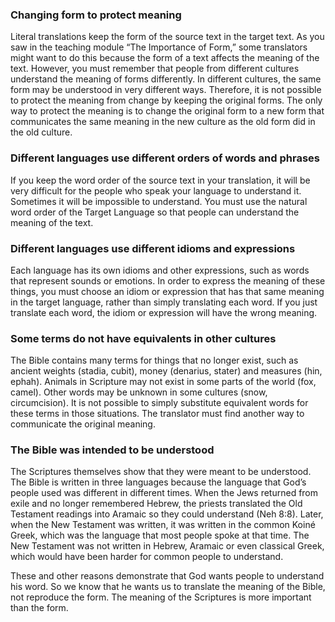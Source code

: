 ### Changing form to protect meaning

Literal translations keep the form of the source text in the target text. As you saw in the teaching module “The Importance of Form,” some translators might want to do this because the form of a text affects the meaning of the text. However, you must remember that people from different cultures understand the meaning of forms differently. In different cultures, the same form may be understood in very different ways. Therefore, it is not possible to protect the meaning from change by keeping the original forms. The only way to protect the meaning is to change the original form to a new form that communicates the same meaning in the new culture as the old form did in the old culture.

### Different languages use different orders of words and phrases

If you keep the word order of the source text in your translation, it will be very difficult for the people who speak your language to understand it. Sometimes it will be impossible to understand. You must use the natural word order of the Target Language so that people can understand the meaning of the text.

### Different languages use different idioms and expressions

Each language has its own idioms and other expressions, such as words that represent sounds or emotions. In order to express the meaning of these things, you must choose an idiom or expression that has that same meaning in the target language, rather than simply translating each word. If you just translate each word, the idiom or expression will have the wrong meaning.

### Some terms do not have equivalents in other cultures

The Bible contains many terms for things that no longer exist, such as ancient weights (stadia, cubit), money (denarius, stater) and measures (hin, ephah). Animals in Scripture may not exist in some parts of the world (fox, camel). Other words may be unknown in some cultures (snow, circumcision). It is not possible to simply substitute equivalent words for these terms in those situations. The translator must find another way to communicate the original meaning.

### The Bible was intended to be understood

The Scriptures themselves show that they were meant to be understood. The Bible is written in three languages because the language that God’s people used was different in different times. When the Jews returned from exile and no longer remembered Hebrew, the priests translated the Old Testament readings into Aramaic so they could understand (Neh 8:8). Later, when the New Testament was written, it was written in the common Koiné Greek, which was the language that most people spoke at that time. The New Testament was not written in Hebrew, Aramaic or even classical Greek, which would have been harder for common people to understand.

These and other reasons demonstrate that God wants people to understand his word. So we know that he wants us to translate the meaning of the Bible, not reproduce the form. The meaning of the Scriptures is more important than the form.
